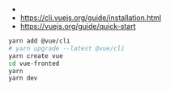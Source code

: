 - 
- https://cli.vuejs.org/guide/installation.html
- https://vuejs.org/guide/quick-start

```bash
yarn add @vue/cli
# yarn upgrade --latest @vue/cli
yarn create vue
cd vue-fronted
yarn
yarn dev
```
